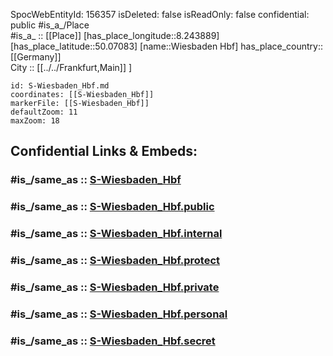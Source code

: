 ﻿---
location:
- 50.07083
- 8.243889
mapmarker: train
mapzoom:
- 8
- 18
tags:
- geo/station/train
type: Station
---

SpocWebEntityId: 156357
isDeleted: false
isReadOnly: false
confidential: public
#is_a_/Place  
#is_a_ :: [[Place]] 
[has_place_longitude::8.243889] 
[has_place_latitude::50.07083] 
[name::Wiesbaden Hbf] 
has_place_country:: [[Germany]]  
City :: [[../../Frankfurt,Main]] ] 


```leaflet
id: S-Wiesbaden_Hbf.md
coordinates: [[S-Wiesbaden_Hbf]] 
markerFile: [[S-Wiesbaden_Hbf]] 
defaultZoom: 11 
maxZoom: 18
```


## Confidential Links & Embeds: 

### #is_/same_as :: [S-Wiesbaden_Hbf](S-Wiesbaden_Hbf.md) 

### #is_/same_as :: [S-Wiesbaden_Hbf.public](/_public/Earth/Continent/Europe/Europe~Central/Germany/Germany~West/Hessen/counties~Hessen/Frankfurt~Main/Stations-FFM~S/S-Wiesbaden_Hbf.public.md) 

### #is_/same_as :: [S-Wiesbaden_Hbf.internal](/_internal/Earth/Continent/Europe/Europe~Central/Germany/Germany~West/Hessen/counties~Hessen/Frankfurt~Main/Stations-FFM~S/S-Wiesbaden_Hbf.internal.md) 

### #is_/same_as :: [S-Wiesbaden_Hbf.protect](/_protect/Earth/Continent/Europe/Europe~Central/Germany/Germany~West/Hessen/counties~Hessen/Frankfurt~Main/Stations-FFM~S/S-Wiesbaden_Hbf.protect.md) 

### #is_/same_as :: [S-Wiesbaden_Hbf.private](/_private/Earth/Continent/Europe/Europe~Central/Germany/Germany~West/Hessen/counties~Hessen/Frankfurt~Main/Stations-FFM~S/S-Wiesbaden_Hbf.private.md) 

### #is_/same_as :: [S-Wiesbaden_Hbf.personal](/_personal/Earth/Continent/Europe/Europe~Central/Germany/Germany~West/Hessen/counties~Hessen/Frankfurt~Main/Stations-FFM~S/S-Wiesbaden_Hbf.personal.md) 

### #is_/same_as :: [S-Wiesbaden_Hbf.secret](/_secret/Earth/Continent/Europe/Europe~Central/Germany/Germany~West/Hessen/counties~Hessen/Frankfurt~Main/Stations-FFM~S/S-Wiesbaden_Hbf.secret.md)

